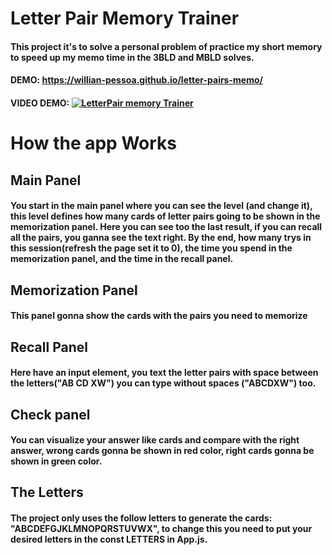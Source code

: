 # Letter Pair Memory Trainer

#### This project it's to solve a personal problem of practice my short memory to speed up my memo time in the 3BLD and MBLD solves.

#### DEMO: https://willian-pessoa.github.io/letter-pairs-memo/

#### VIDEO DEMO: [![LetterPair memory Trainer](https://res.cloudinary.com/marcomontalbano/image/upload/v1637159046/video_to_markdown/images/youtube--9gNI6q5VJVs-c05b58ac6eb4c4700831b2b3070cd403.jpg)](https://www.youtube.com/watch?v=9gNI6q5VJVs "LetterPair memory Trainer")

# How the app Works

## Main Panel
#### You start in the main panel where you can see the level (and change it), this level defines how many cards of letter pairs going to be shown in the memorization panel. Here you can see too the last result, if you can recall all the pairs, you ganna see the text right. By the end, how many trys in this session(refresh the page set it to 0), the time you spend in the memorization panel, and the time in the recall panel.

## Memorization Panel
#### This panel gonna show the cards with the pairs you need to memorize

## Recall Panel
#### Here have an input element, you text the letter pairs with space between the letters("AB CD XW") you can type without spaces ("ABCDXW") too.

## Check panel
#### You can visualize your answer like cards and compare with the right answer, wrong cards gonna be shown in red color, right cards gonna be shown in green color. 

## The Letters
#### The project only uses the follow letters to generate the cards: "ABCDEFGJKLMNOPQRSTUVWX", to change this you need to put your desired letters in the const LETTERS in App.js.
